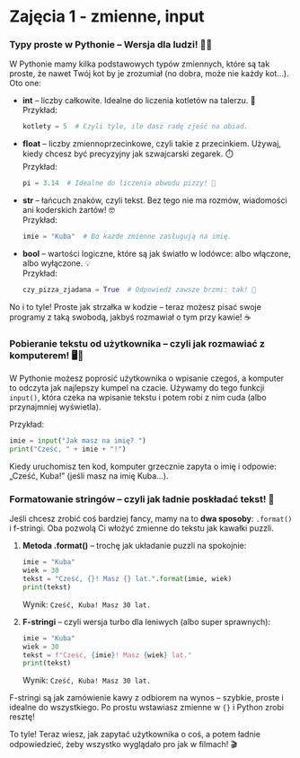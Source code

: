# Zajęcia 1 - zmienne, input
### Typy proste w Pythonie – Wersja dla ludzi! 🧙‍♂️

W Pythonie mamy kilka podstawowych typów zmiennych, które są tak proste, że nawet Twój kot by je zrozumiał (no dobra, może nie każdy kot...). Oto one:

- **int** – liczby całkowite. Idealne do liczenia kotletów na talerzu. 🍖  
  Przykład:  
  ```python
  kotlety = 5  # Czyli tyle, ile dasz radę zjeść na obiad.
  ```

- **float** – liczby zmiennoprzecinkowe, czyli takie z przecinkiem. Używaj, kiedy chcesz być precyzyjny jak szwajcarski zegarek. ⏱️  
  Przykład:  
  ```python
  pi = 3.14  # Idealne do liczenia obwodu pizzy! 🍕
  ```

- **str** – łańcuch znaków, czyli tekst. Bez tego nie ma rozmów, wiadomości ani koderskich żartów! 🤓  
  Przykład:  
  ```python
  imie = "Kuba"  # Bo każde zmienne zasługują na imię.
  ```

- **bool** – wartości logiczne, które są jak światło w lodówce: albo włączone, albo wyłączone. 💡  
  Przykład:  
  ```python
  czy_pizza_zjadana = True  # Odpowiedź zawsze brzmi: tak! 🍕
  ```

No i to tyle! Proste jak strzałka w kodzie – teraz możesz pisać swoje programy z taką swobodą, jakbyś rozmawiał o tym przy kawie! ☕

### Pobieranie tekstu od użytkownika – czyli jak rozmawiać z komputerem! 🖥️💬

W Pythonie możesz poprosić użytkownika o wpisanie czegoś, a komputer to odczyta jak najlepszy kumpel na czacie. Używamy do tego funkcji `input()`, która czeka na wpisanie tekstu i potem robi z nim cuda (albo przynajmniej wyświetla).

Przykład:
```python
imie = input("Jak masz na imię? ")
print("Cześć, " + imie + "!")
```

Kiedy uruchomisz ten kod, komputer grzecznie zapyta o imię i odpowie: „Cześć, Kuba!” (jeśli masz na imię Kuba...).

### Formatowanie stringów – czyli jak ładnie poskładać tekst! 🎨

Jeśli chcesz zrobić coś bardziej fancy, mamy na to **dwa sposoby**: `.format()` i f-stringi. Oba pozwolą Ci włożyć zmienne do tekstu jak kawałki puzzli.

1. **Metoda .format()** – trochę jak układanie puzzli na spokojnie:
   
   ```python
   imie = "Kuba"
   wiek = 30
   tekst = "Cześć, {}! Masz {} lat.".format(imie, wiek)
   print(tekst)
   ```
   Wynik: `Cześć, Kuba! Masz 30 lat.`

2. **F-stringi** – czyli wersja turbo dla leniwych (albo super sprawnych):
   
   ```python
   imie = "Kuba"
   wiek = 30
   tekst = f"Cześć, {imie}! Masz {wiek} lat."
   print(tekst)
   ```
   Wynik: `Cześć, Kuba! Masz 30 lat.`

F-stringi są jak zamówienie kawy z odbiorem na wynos – szybkie, proste i idealne do wszystkiego. Po prostu wstawiasz zmienne w `{}` i Python zrobi resztę!

To tyle! Teraz wiesz, jak zapytać użytkownika o coś, a potem ładnie odpowiedzieć, żeby wszystko wyglądało pro jak w filmach! 🎬